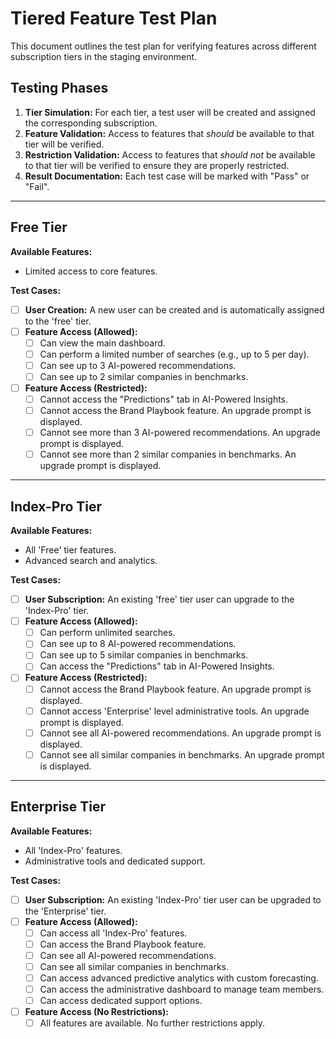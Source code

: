 # Tiered Feature Test Plan

This document outlines the test plan for verifying features across different subscription tiers in the staging environment.

## Testing Phases

1.  **Tier Simulation:** For each tier, a test user will be created and assigned the corresponding subscription.
2.  **Feature Validation:** Access to features that *should* be available to that tier will be verified.
3.  **Restriction Validation:** Access to features that *should not* be available to that tier will be verified to ensure they are properly restricted.
4.  **Result Documentation:** Each test case will be marked with "Pass" or "Fail".

---

## Free Tier

**Available Features:**
- Limited access to core features.

**Test Cases:**
- [ ] **User Creation:** A new user can be created and is automatically assigned to the 'free' tier.
- [ ] **Feature Access (Allowed):**
    - [ ] Can view the main dashboard.
    - [ ] Can perform a limited number of searches (e.g., up to 5 per day).
    - [ ] Can see up to 3 AI-powered recommendations.
    - [ ] Can see up to 2 similar companies in benchmarks.
- [ ] **Feature Access (Restricted):**
    - [ ] Cannot access the "Predictions" tab in AI-Powered Insights.
    - [ ] Cannot access the Brand Playbook feature. An upgrade prompt is displayed.
    - [ ] Cannot see more than 3 AI-powered recommendations. An upgrade prompt is displayed.
    - [ ] Cannot see more than 2 similar companies in benchmarks. An upgrade prompt is displayed.

---

## Index-Pro Tier

**Available Features:**
- All 'Free' tier features.
- Advanced search and analytics.

**Test Cases:**
- [ ] **User Subscription:** An existing 'free' tier user can upgrade to the 'Index-Pro' tier.
- [ ] **Feature Access (Allowed):**
    - [ ] Can perform unlimited searches.
    - [ ] Can see up to 8 AI-powered recommendations.
    - [ ] Can see up to 5 similar companies in benchmarks.
    - [ ] Can access the "Predictions" tab in AI-Powered Insights.
- [ ] **Feature Access (Restricted):**
    - [ ] Cannot access the Brand Playbook feature. An upgrade prompt is displayed.
    - [ ] Cannot access 'Enterprise' level administrative tools. An upgrade prompt is displayed.
    - [ ] Cannot see all AI-powered recommendations. An upgrade prompt is displayed.
    - [ ] Cannot see all similar companies in benchmarks. An upgrade prompt is displayed.

---

## Enterprise Tier

**Available Features:**
- All 'Index-Pro' features.
- Administrative tools and dedicated support.

**Test Cases:**
- [ ] **User Subscription:** An existing 'Index-Pro' tier user can be upgraded to the 'Enterprise' tier.
- [ ] **Feature Access (Allowed):**
    - [ ] Can access all 'Index-Pro' features.
    - [ ] Can access the Brand Playbook feature.
    - [ ] Can see all AI-powered recommendations.
    - [ ] Can see all similar companies in benchmarks.
    - [ ] Can access advanced predictive analytics with custom forecasting.
    - [ ] Can access the administrative dashboard to manage team members.
    - [ ] Can access dedicated support options.
- [ ] **Feature Access (No Restrictions):**
    - [ ] All features are available. No further restrictions apply.
